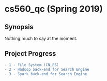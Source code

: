 # cs560\_qc (Spring 2019)

## Synopsis
Nothing much to say at the moment.

## Project Progress
```diff
- 1 - File System (CN_FS)
- 2 - Hadoop back-end for Search Engine
- 3 - Spark back-end for Search Engine
```
